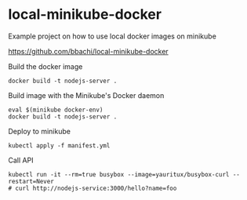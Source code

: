 # local-minikube-docker
Example project on how to use local docker images on minikube

https://github.com/bbachi/local-minikube-docker


Build the docker image

```
docker build -t nodejs-server .
```

Build image with the Minikube's Docker daemon

```
eval $(minikube docker-env)
docker build -t nodejs-server .
```

Deploy to minikube

```
kubectl apply -f manifest.yml
```

Call API

```
kubectl run -it --rm=true busybox --image=yauritux/busybox-curl --restart=Never
# curl http://nodejs-service:3000/hello?name=foo
```
